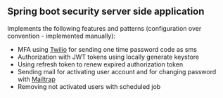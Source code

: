 ## Spring boot security server side application
Implements the following features and patterns (configuration over convention - implemented manually):
* MFA using [Twilio](https://www.twilio.com) for sending one time password code as sms
* Authorization with JWT tokens using locally generate keystore
* Using refresh token to renew expired authorization token
* Sending mail for activating user account and for changing password with [Mailtrap](https://mailtrap.io/)
* Removing not activated users with scheduled job
